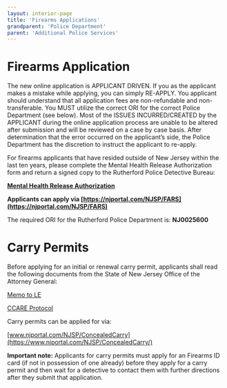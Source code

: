 ```yaml
---
layout: interior-page
title: 'Firearms Applications'
grandparent: 'Police Department'
parent: 'Additional Police Services'
---
```


# Firearms Application

The new online application is APPLICANT DRIVEN. If you as the applicant makes a mistake while applying, you can simply RE-APPLY. You applicant should understand that all application fees are non-refundable and non-transferable. You MUST utilize the correct ORI for the correct Police Department (see below). Most of the ISSUES INCURRED/CREATED by the APPLICANT during the online application process are unable to be altered after submission and will be reviewed on a case by case basis. After determination that the error occurred on the applicant’s side, the Police Department has the discretion to instruct the applicant to re-apply.

For firearms applicants that have resided outside of New Jersey within the last ten years, please complete the Mental Health Release Authorization form and return a signed copy to the Rutherford Police Detective Bureau:

[**Mental Health Release Authorization**](https://storage.googleapis.com/static.rutherford-nj.com/police/UPDATED%20mental%20health%20consent%20form.pdf)
 
**Applicants can apply via [https://njportal.com/NJSP/FARS](https://njportal.com/NJSP/FARS)**


The required ORI for the Rutherford Police Department is:  **NJ0025600**


# Carry Permits

Before applying for an initial or renewal carry permit, applicants shall read the following documents from the State of New Jersey Office of the Attorney General: 

[Memo to LE](https://storage.googleapis.com/static.rutherford-nj.com/police/Memo%20to%20LE.pdf)

[CCARE Protocol](https://storage.googleapis.com/static.rutherford-nj.com/police/CCARE%20Protocol.pdf)

Carry permits can be applied for via: 
 
[www.njportal.com/NJSP/ConcealedCarry](https://www.njportal.com/NJSP/ConcealedCarry/)
 
**Important note:**  Applicants for carry permits must apply for an Firearms ID card (if not in possession of one already) before they apply for a carry permit and then wait for a detective to contact them with further directions after they submit that application.


